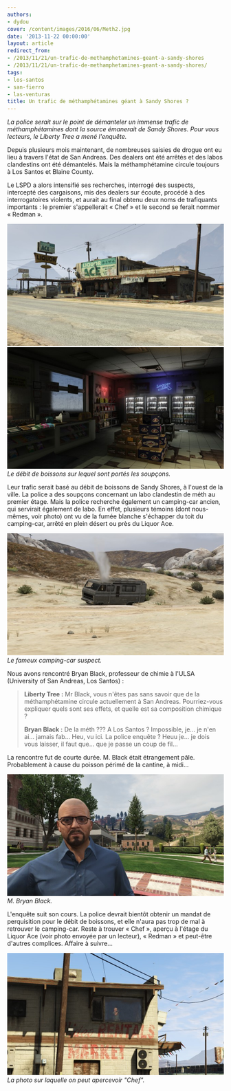 ```yaml
---
authors:
- dydou
cover: /content/images/2016/06/Meth2.jpg
date: '2013-11-22 00:00:00'
layout: article
redirect_from:
- /2013/11/21/un-trafic-de-methamphetamines-geant-a-sandy-shores
- /2013/11/21/un-trafic-de-methamphetamines-geant-a-sandy-shores/
tags:
- los-santos
- san-fierro
- las-venturas
title: Un trafic de méthamphétamines géant à Sandy Shores ?
---
```



_La police serait sur le point de démanteler un immense trafic de méthamphétamines dont la source émanerait de Sandy Shores. Pour vous lecteurs, le Liberty Tree a mené l'enquête._

Depuis plusieurs mois maintenant, de nombreuses saisies de drogue ont eu lieu à travers l'état de San Andreas. Des dealers ont été arrêtés et des labos clandestins ont été démantelés. Mais la méthamphétamine circule toujours à Los Santos et Blaine County.

Le LSPD a alors intensifié ses recherches, interrogé des suspects, intercepté des cargaisons, mis des dealers sur écoute, procédé à des interrogatoires violents, et aurait au final obtenu deux noms de trafiquants importants : le premier s'appellerait « Chef » et le second se ferait nommer « Redman ».

![](/content/images/2016/06/Meth2_0.jpg)
![Le débit de boissons sur lequel sont portés les soupçons.](/content/images/2016/06/Meth5.jpg)
_Le débit de boissons sur lequel sont portés les soupçons._

Leur trafic serait basé au débit de boissons de Sandy Shores, à l'ouest de la ville. La police a des soupçons concernant un labo clandestin de méth au premier étage. Mais la police recherche également un camping-car ancien, qui servirait également de labo. En effet, plusieurs témoins (dont nous-mêmes, voir photo) ont vu de la fumée blanche s'échapper du toit du camping-car, arrêté en plein désert ou près du Liquor Ace.

![Le fameux camping-car suspect.](/content/images/2016/06/Meth1.jpg)
_Le fameux camping-car suspect._

Nous avons rencontré Bryan Black, professeur de chimie à l'ULSA (University of San Andreas, Los Santos) :

> **Liberty Tree :** Mr Black, vous n'êtes pas sans savoir que de la méthamphétamine circule actuellement à San Andreas. Pourriez-vous expliquer quels sont ses effets, et quelle est sa composition chimique ?
> 
> **Bryan Black :** De la méth ??? A Los Santos ? Impossible, je... je n'en ai... jamais fab... Heu, vu ici. La police enquête ? Heuu je... je dois vous laisser, il faut que... que je passe un coup de fil...

La rencontre fut de courte durée. M. Black était étrangement pâle. Probablement à cause du poisson périmé de la cantine, à midi...

![M. Bryan Black.](/content/images/2016/06/Meth3.jpg)
_M. Bryan Black._

L'enquête suit son cours. La police devrait bientôt obtenir un mandat de perquisition pour le débit de boissons, et elle n'aura pas trop de mal à retrouver le camping-car. Reste à trouver « Chef », aperçu à l'étage du Liquor Ace (voir photo envoyée par un lecteur), « Redman » et peut-être d'autres complices. Affaire à suivre...

![La photo sur laquelle on peut apercevoir "Chef".](/content/images/2016/06/Meth4.jpg)
_La photo sur laquelle on peut apercevoir "Chef"._